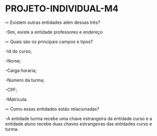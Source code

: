# PROJETO-INDIVIDUAL-M4

⇨ Existem outras entidades além dessas três? 

-Sim, existe a entidade professores e endereço

⇨ Quais são os principais campos e tipos?

<p>-Id do curso;</p>
<p>-Nome;</p>
<p>-Carga horaria;</p> 
<p>-Numero da turma;</p>
<p>-CPF;</p>
<p>-Matricula.</p>

⇨ Como essas entidades estão relacionadas?

-A entidade turma recebe uma chave estrangeira da entidade curso e a entidade aluno recebe duas chaves estrangeiras das entidades curso e turma.
